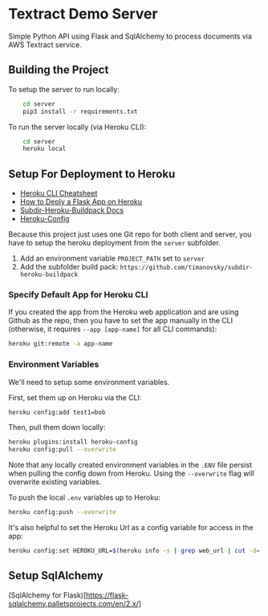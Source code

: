 # Textract Demo Server

Simple Python API using Flask and SqlAlchemy to process documents via AWS Textract service.

## Building the Project 

To setup the server to run locally:
```bash
    cd server
    pip3 install -r requirements.txt
```

To run the server locally (via Heroku CLI):
```bash
    cd server
    heroku local
```

## Setup For Deployment to Heroku

- [Heroku CLI Cheatsheet](https://gist.github.com/1000miles/4547e07d7815b9701c145c3a3860ffb9)
- [How to Deply a Flask App on Heroku](https://dev.to/techparida/how-to-deploy-a-flask-app-on-heroku-heb)
- [Subdir-Heroku-Buildpack Docs](https://github.com/timanovsky/subdir-heroku-buildpack)
- [Heroku-Config](https://github.com/xavdid/heroku-config)

Because this project just uses one Git repo for both client and server, you have to setup the heroku deployment from the `server` subfolder.

1. Add an environment variable `PROJECT_PATH` set to `server`
2. Add the subfolder build pack: `https://github.com/timanovsky/subdir-heroku-buildpack`

### Specify Default App for Heroku CLI
If you created the app from the Heroku web application and are using Github as the repo, then you have to set the app manually in the CLI (otherwise, it requires `--app [app-name]` for all CLI commands):

```bash
heroku git:remote -a app-name
```

### Environment Variables
We'll need to setup some environment variables.

First, set them up on Heroku via the CLI:
```bash
heroku config:add test1=bob
```

Then, pull them down locally:
```bash
heroku plugins:install heroku-config
heroku config:pull --overwrite
```

Note that any locally created environment variables in the `.ENV` file persist when pulling the config down from Heroku.  Using the `--overwrite` flag will overwrite existing variables.

To push the local `.env` variables up to Heroku:

```bash
heroku config:push --overwrite
```

It's also helpful to set the Heroku Url as a config variable for access in the app:
```bash
heroku config:set HEROKU_URL=$(heroku info -s | grep web_url | cut -d= -f2)
```

## Setup SqlAlchemy

(SqlAlchemy for Flask)[https://flask-sqlalchemy.palletsprojects.com/en/2.x/]

